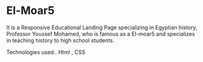 # El-Moar5
It is a Responsive Educational Landing Page specializing in Egyptian history, Professor Youssef Mohamed, who is famous as a El-moar5 and specializes in teaching history to high school students.

Technologies used..
Html , CSS

